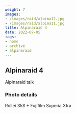 ```yaml
---
weight: 7
images:
- /images/raid/alpina12.jpg
- /images/raid/alpina11.jpg
title: Alpinaraid 4
date: 2022-07-05
tags:
- home
- archive
- alpinaraid
---
```


## Alpinaraid 4

Alpinaraid talk

### Photo details

Rollei 35S + Fujifilm Superia Xtra